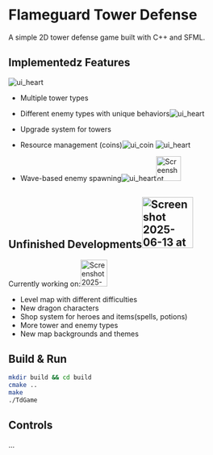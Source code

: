 # Flameguard Tower Defense

A simple 2D tower defense game built with C++ and SFML.

## Implementedz Features
![ui_heart](https://github.com/user-attachments/assets/4348df5b-fc80-4216-8c2e-1f54fb9e6f65)
- Multiple tower types 
- Different enemy types with unique behaviors![ui_heart](https://github.com/user-attachments/assets/4348df5b-fc80-4216-8c2e-1f54fb9e6f65)
- Upgrade system for towers
- Resource management (coins)![ui_coin](https://github.com/user-attachments/assets/9c13aedf-f7a1-4db3-9796-83719f5e6bff) ![ui_heart](https://github.com/user-attachments/assets/4348df5b-fc80-4216-8c2e-1f54fb9e6f65)

- Wave-based enemy spawning![ui_heart](https://github.com/user-attachments/assets/4348df5b-fc80-4216-8c2e-1f54fb9e6f65)<img width="49" alt="Screenshot 2025-06-13 at 10 32 45 PM" src="https://github.com/user-attachments/assets/953fc12e-4a44-4af1-aed3-0c9d1b1cab9f" />



## Unfinished Developments<img width="101" alt="Screenshot 2025-06-13 at 10 37 49 PM" src="https://github.com/user-attachments/assets/062d4d6d-715f-419c-9a9a-c75648aab99c" />

Currently working on:<img width="53" alt="Screenshot 2025-06-13 at 10 37 59 PM" src="https://github.com/user-attachments/assets/1916dd45-10a5-4ecd-a5c0-dcfcb17d0767" />

- Level map with different difficulties
- New dragon characters
- Shop system for heroes and items(spells, potions)
- More tower and enemy types
- New map backgrounds and themes

## Build & Run
```bash
mkdir build && cd build
cmake ..
make
./TdGame
```

## Controls
...
